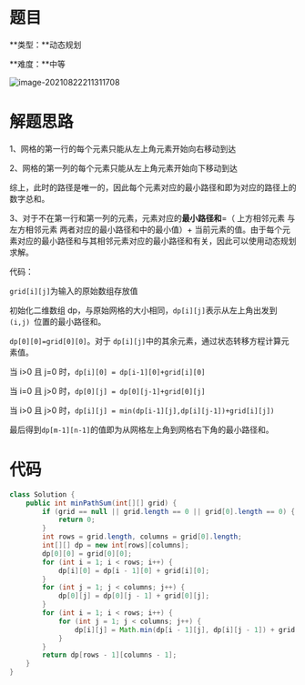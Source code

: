 # 题目

**类型：**动态规划

**难度：**中等





![image-20210822211311708](https://gitee.com/janeroad/iamge-cloud/raw/master/NoteImage/image-20210822211311708.png)



# 解题思路

1、网格的第一行的每个元素只能从左上角元素开始向右移动到达

2、网格的第一列的每个元素只能从左上角元素开始向下移动到达

综上，此时的路径是唯一的，因此每个元素对应的最小路径和即为对应的路径上的数字总和。



3、对于不在第一行和第一列的元素，元素对应的**最小路径和**=（ 上方相邻元素 与 左方相邻元素 两者对应的最小路径和中的最小值）+ 当前元素的值。由于每个元素对应的最小路径和与其相邻元素对应的最小路径和有关，因此可以使用动态规划求解。



代码：

`grid[i][j]`为输入的原始数组存放值

初始化二维数组 dp，与原始网格的大小相同，`dp[i][j]`表示从左上角出发到 `(i,j) `位置的最小路径和。

`dp[0][0]=grid[0][0]`。对于 `dp[i][j]`中的其余元素，通过状态转移方程计算元素值。

当 i>0 且 j=0 时，`dp[i][0] = dp[i-1][0]+grid[i][0]`

当 i=0 且 j>0 时，`dp[0][j] = dp[0][j-1]+grid[0][j]`

当 i>0  且 j>0  时，`dp[i][j] = min(dp[i-1][j],dp[i][j-1])+grid[i][j])`

最后得到`dp[m-1][n-1]`的值即为从网格左上角到网格右下角的最小路径和。



# 代码

```java
class Solution {
    public int minPathSum(int[][] grid) {
        if (grid == null || grid.length == 0 || grid[0].length == 0) {
            return 0;
        }
        int rows = grid.length, columns = grid[0].length;
        int[][] dp = new int[rows][columns];
        dp[0][0] = grid[0][0];
        for (int i = 1; i < rows; i++) {
            dp[i][0] = dp[i - 1][0] + grid[i][0];
        }
        for (int j = 1; j < columns; j++) {
            dp[0][j] = dp[0][j - 1] + grid[0][j];
        }
        for (int i = 1; i < rows; i++) {
            for (int j = 1; j < columns; j++) {
                dp[i][j] = Math.min(dp[i - 1][j], dp[i][j - 1]) + grid[i][j];
            }
        }
        return dp[rows - 1][columns - 1];
    }
}
```

